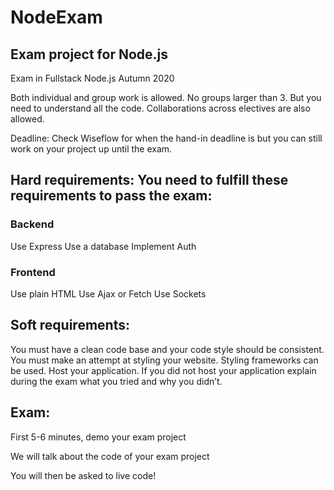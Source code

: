 # NodeExam
## Exam project for Node.js

Exam in Fullstack Node.js Autumn 2020

Both individual and group work is allowed. No groups larger than 3. But you need to understand all the code. Collaborations across electives are also allowed.

Deadline: Check Wiseflow for when the hand-in deadline is but you can still work on your project up until the exam.

## Hard requirements:  You need to fulfill these requirements to pass the exam:
### Backend
Use Express
Use a database
Implement Auth

### Frontend
Use plain HTML
Use Ajax or Fetch
Use Sockets

## Soft requirements:
You must have a clean code base and your code style should be consistent.
You must make an attempt at styling your website. Styling frameworks can be used.
Host your application. If you did not host your application explain during the exam what you tried and why you didn’t.

## Exam:
First 5-6 minutes, demo your exam project

We will talk about the code of your exam project

You will then be asked to live code!
